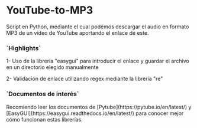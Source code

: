 # YouTube-to-MP3
Script en Python, mediante el cual podemos descargar el audio en formato MP3 de un vídeo de YouTube aportando el enlace de este.


<h3>`Highlights`</h3> 
1- Uso de la librería "easygui" para introducir el enlace y guardar el archivo en un directorio elegido manualmente

2- Validación de enlace utilizando regex mediante la librería "re"

<h3>`Documentos de interés`</h3> 
Recomiendo leer los documentos de [Pytube](https://pytube.io/en/latest/) y [EasyGUI](https://easygui.readthedocs.io/en/latest/) para conocer mejor cómo funcionan estas librerías.
